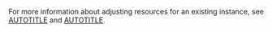 For more information about adjusting resources for an existing instance, see [AUTOTITLE](/admin/enterprise-management/updating-the-virtual-machine-and-physical-resources/increasing-storage-capacity) and [AUTOTITLE](/admin/enterprise-management/updating-the-virtual-machine-and-physical-resources/increasing-cpu-or-memory-resources).
